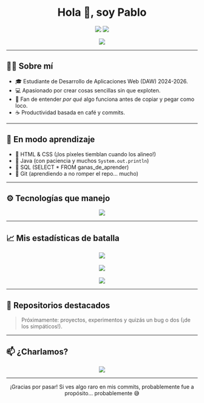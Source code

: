<h1 align="center">Hola 👋, soy Pablo</h1>

<p align="center">
  <img src="https://img.shields.io/github/followers/PabloCodevs?label=Seguidores&style=social" />
  <img src="https://img.shields.io/github/stars/PabloCodevs?affiliations=OWNER%2CCOLLABORATOR%2CORGANIZATION_MEMBER&style=social" />
</p>

<p align="center">
  <img src="https://readme-typing-svg.demolab.com/?lines=Desarrollador+Web+en+proceso...;Tomando+café+y+picando+código;Aprendiendo+sin+parar;&center=true&width=440&height=45&color=149414&vCenter=true&pause=1000" />
</p>

---

## 🙋‍♂️ Sobre mí

- 🎓 Estudiante de Desarrollo de Aplicaciones Web (DAW) 2024-2026.
- 💻 Apasionado por crear cosas sencillas sin que exploten.
- 🧠 Fan de entender *por qué* algo funciona antes de copiar y pegar como loco.
- ☕ Productividad basada en café y commits.

---

## 🚀 En modo aprendizaje

- 🔹 HTML & CSS (¡los píxeles tiemblan cuando los alineo!)
- 🔹 Java (con paciencia y muchos `System.out.println`)
- 🔹 SQL (SELECT * FROM ganas_de_aprender)
- 🔹 Git (aprendiendo a no romper el repo... mucho)

---

## ⚙️ Tecnologías que manejo

<p align="center">
  <img src="https://skillicons.dev/icons?i=html,css,java,mysql,git" />
</p>

---

## 📈 Mis estadísticas de batalla

<p align="center">
  <img src="https://github-readme-stats.vercel.app/api?username=PabloCodevs&show_icons=true&theme=tokyonight&hide_border=true" />
  <br/><br/>
  <img src="https://github-readme-streak-stats.herokuapp.com/?user=PabloCodevs&theme=tokyonight&hide_border=true" />
  <br/><br/>
  <img src="https://github-readme-stats.vercel.app/api/top-langs/?username=PabloCodevs&layout=compact&theme=tokyonight&hide_border=true" />
</p>

---

## 📌 Repositorios destacados

> Próximamente: proyectos, experimentos y quizás un bug o dos (¡de los simpáticos!).

---

## 📫 ¿Charlamos?

<p align="center">
  <a href="https://www.linkedin.com/in/pablocodevs" target="_blank">
    <img src="https://img.shields.io/badge/-LinkedIn-0A66C2?style=for-the-badge&logo=linkedin&logoColor=white" />
  </a>
</p>

---

<p align="center">¡Gracias por pasar! Si ves algo raro en mis commits, probablemente fue a propósito... probablemente 😅</p>
